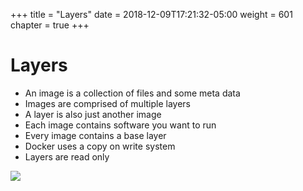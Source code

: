+++
title = "Layers"
date = 2018-12-09T17:21:32-05:00
weight = 601
chapter = true
+++

# Layers

* An image is a collection of files and some meta data
* Images are comprised of multiple layers
* A layer is also just another image
* Each image contains software you want to run 
* Every image contains a base layer
* Docker uses a copy on write system
* Layers are read only

![](/images/docker/layers.png)